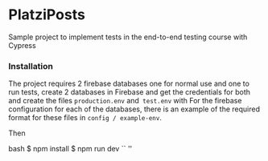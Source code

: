 # PlatziPosts

Sample project to implement tests in the end-to-end testing course with Cypress

### Installation

The project requires 2 firebase databases one for normal use and one to run tests, create 2 databases in Firebase and get the credentials for both and create the files `production.env` and` test.env` with For the firebase configuration for each of the databases, there is an example of the required format for these files in `config / example-env`.

Then

bash
$ npm install
$ npm run dev
`` ''
